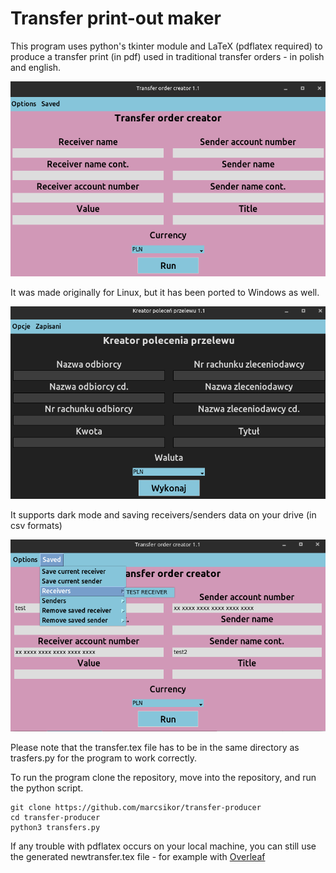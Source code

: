 # Transfer print-out maker

This program uses python's tkinter module and LaTeX (pdflatex required) to produce a transfer print (in pdf) used in traditional transfer orders - in polish and english.

![First picture](/readme-assets/first-pic.png?raw=true "First picture")

It was made originally for Linux, but it has been ported to Windows as well.

![Second picture](/readme-assets/sec-pic.png?raw=true "Second picture")

It supports dark mode and saving receivers/senders data on your drive (in csv formats)

![Second picture](/readme-assets/thir-pic.png?raw=true "Third picture")

Please note that the transfer.tex file has to be in the same directory as trasfers.py for the program to work correctly.

To run the program clone the repository, move into the repository, and run the python script.

```shell
git clone https://github.com/marcsikor/transfer-producer
cd transfer-producer
python3 transfers.py
```

If any trouble with pdflatex occurs on your local machine, you can still use the generated newtransfer.tex file - for example with [Overleaf](https://www.overleaf.com)